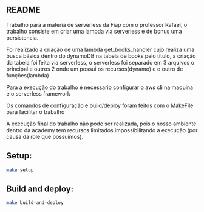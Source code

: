 ## README
Trabalho para a materia de serverless da Fiap com o professor Rafael,
o trabalho consiste em criar uma lambda via serverless e de bonus 
uma persistencia.

Foi realizado a criação de uma lambda get_books_handler cujo realiza uma busca
básica dentro do dynamoDB na tabela de books pelo titulo, a criação da tabela
foi feita via serverless, o serverless foi separado em 3 arquivos o principal 
e outros 2 onde um possui os recursos(dynamo) e o outro de funções(lambda)

Para a execução do trabalho é necessario configurar o aws cli na maquina e o serverless framework

Os comandos de configuração e build/deploy foram feitos com o MakeFile para facilitar o trabalho

A execução final do trabalho não pode ser realizada, pois o nosso ambiente dentro da academy
tem recursos limitados impossibilitando a execução (por causa da role que possuimos).

## Setup:

```sh
make setup
```

## Build and deploy:

```sh
make build-and-deploy
```

